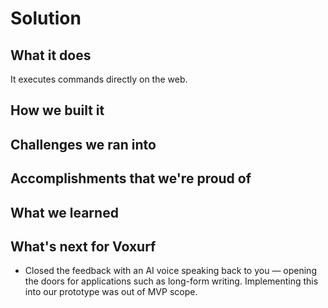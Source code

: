 # Solution

## What it does

It executes commands directly on the web.

## How we built it

## Challenges we ran into

## Accomplishments that we're proud of

## What we learned

## What's next for Voxurf

- Closed the feedback with an AI voice speaking back to you — opening the doors for applications such as long-form writing. Implementing this into our prototype was out of MVP scope.
